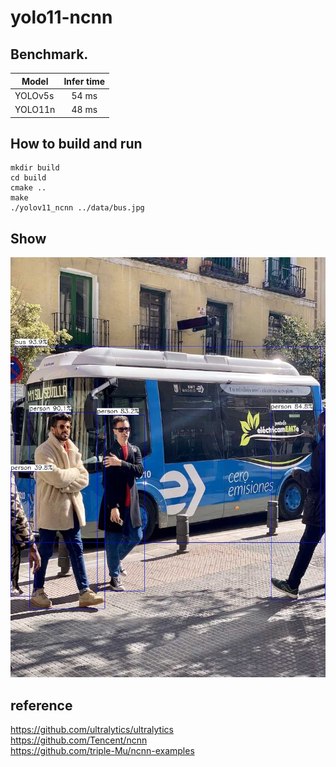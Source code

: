 # yolo11-ncnn

## Benchmark.
| Model  | Infer time|
| ------------- | :-------------: |
| YOLOv5s  | 54 ms |
| YOLO11n  | 48 ms |

## How to build and run
``` shell
mkdir build
cd build 
cmake ..
make 
./yolov11_ncnn ../data/bus.jpg
```

## Show
![show](./data/output.jpg)

## reference

<https://github.com/ultralytics/ultralytics><br>
<https://github.com/Tencent/ncnn><br>
<https://github.com/triple-Mu/ncnn-examples>
